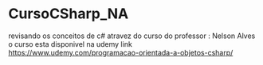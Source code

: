 # CursoCSharp_NA
revisando  os conceitos de c#  atravez do  curso do professor :  Nelson Alves
o curso esta disponivel na udemy link https://www.udemy.com/programacao-orientada-a-objetos-csharp/
